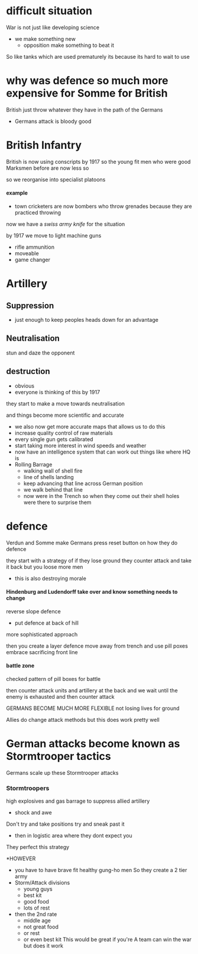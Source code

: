 # difficult situation
War is not just like developing science
- we make something new 
	- opposition make something to beat it 

So like tanks which are used prematurely its because its hard to wait to use 

# why was defence so much more expensive for Somme for British 

British just throw whatever they have in the path of the Germans 
- Germans attack is bloody good 


# British Infantry 

British is now using conscripts by 1917 so the young fit men who were good Marksmen before are now less so 

so we reorganise into specialist platoons 
#### example
- town cricketers are now bombers who throw grenades because they are practiced throwing 

now we have a *swiss army knife* for the situation 


by 1917 we move to light machine guns 
- rifle ammunition 
- moveable 
- game changer 


# Artillery 

## Suppression 
- just enough to keep peoples heads down for an advantage 

## Neutralisation 
stun and daze the opponent 

## destruction 
- obvious 
- everyone is thinking of this by 1917 

they start to make a move towards neutralisation 

and things become more scientific and accurate 

- we also now get more accurate maps that allows us to do this
- increase quality control of raw materials 
- every single gun gets calibrated 
- start taking more interest in wind speeds and weather 
- now have an intelligence system that can work out things like where HQ is
- Rolling Barrage
	- walking wall of shell fire
	- line of shells landing 
	- keep advancing that line across German position 
	- we walk behind that line 
	- now were in the Trench so when they come out their shell holes were there to surprise them 

# defence 

Verdun and Somme make Germans press reset button on how they do defence 

they start with a strategy of if they lose ground they counter attack and take it back but you loose more men 
- this is also destroying morale 

#### Hindenburg and Ludendorff take over and know something needs to change 
reverse slope defence 
- put defence at back of hill

more sophisticated approach 

then you create a layer defence 
move away from trench and use pill poxes
embrace sacrificing front line 

#### battle zone 
checked pattern of pill boxes for battle

then counter attack units and artillery at the back and we wait until the enemy is exhausted and then counter attack

GERMANS BECOME MUCH MORE FLEXIBLE 
not losing lives for ground

Allies do change attack methods but this does work pretty well

# German attacks become known as Stormtrooper tactics 

Germans scale up these Stormtrooper attacks

### Stormtroopers 

high explosives and gas barrage to suppress allied artillery 
- shock and awe 

Don't try and take positions try and sneak past it 
- then in logistic area where they dont expect you 


They perfect this strategy 

*HOWEVER
- you have to have brave fit healthy gung-ho men 
So they create a 2 tier army 
- Storm/Attack divisions
	- young guys 
	- best kit
	- good food
	- lots of rest 
- then the 2nd rate 
	- middle age 
	- not great food 
	- or rest
	- or even best kit 
This would be great if you're A team can win the war but does it work 